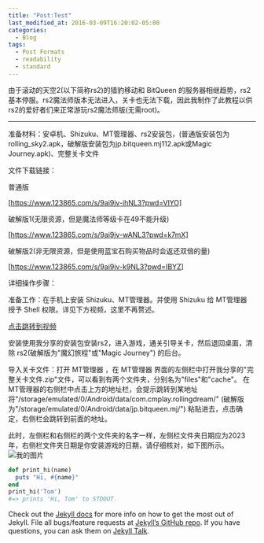 ```yaml
---
title: "Post:Test"
last_modified_at: 2016-03-09T16:20:02-05:00
categories:
  - Blog
tags:
  - Post Formats
  - readability
  - standard
---
```

由于滚动的天空2(以下简称rs2)的猎豹移动和 BitQueen 的服务器相继趋势，rs2基本停服。rs2魔法师版本无法进入，关卡也无法下载，因此我制作了此教程以供rs2的爱好者们来正常游玩rs2魔法师版(无需root)。

---

准备材料：安卓机、Shizuku、MT管理器、rs2安装包，(普通版安装包为rolling_sky2.apk，破解版安装包为jp.bitqueen.mj112.apk或Magic Journey.apk)、完整关卡文件

文件下载链接：

普通版 

[https://www.123865.com/s/9ai9jv-ihNL3?pwd=VlYO]

破解版1(无限资源，但是魔法师等级卡在49不能升级) 

[https://www.123865.com/s/9ai9jv-wANL3?pwd=k7mX]

破解版2(非无限资源，但是使用蓝宝石购买物品时会返还双倍的量) 

[https://www.123865.com/s/9ai9jv-k9NL3?pwd=IBYZ]


详细操作步骤：

准备工作：在手机上安装 Shizuku、MT管理器。并使用 Shizuku 给 MT管理器 授予 Shell 权限。详见下方视频，这里不再赘述。

[点击跳转到视频]

安装使用我分享的安装包安装rs2，进入游戏，通关引导关卡，然后退回桌面，清除 rs2(破解版为"魔幻旅程"或"Magic Journey") 的后台。

导入关卡文件：打开 MT管理器 ，在 MT管理器 界面的左侧栏中打开我分享的"完整关卡文件.zip"文件，可以看到有两个文件夹，分别名为"files"和"cache"。
在 MT管理器的右侧栏中点击上方的地址栏，会提示跳转到某地址
将"/storage/emulated/0/Android/data/com.cmplay.rollingdream/"
(破解版为"/storage/emulated/0/Android/data/jp.bitqueen.mj/")
粘贴进去，点击确定，右侧栏会跳转到前面的地址。

此时，左侧栏和右侧栏的两个文件夹的名字一样，左侧栏文件夹日期应为2023年，右侧栏文件夹日期是你安装游戏的日期，请仔细核对，如下图所示。
![我的图片]("/assets/images/rs2_title.jpg")
```ruby
def print_hi(name)
  puts "Hi, #{name}"
end
print_hi('Tom')
#=> prints 'Hi, Tom' to STDOUT.
```

Check out the [Jekyll docs][jekyll-docs] for more info on how to get the most out of Jekyll. File all bugs/feature requests at [Jekyll’s GitHub repo][jekyll-gh]. If you have questions, you can ask them on [Jekyll Talk][jekyll-talk].

[jekyll-docs]: https://jekyllrb.com/docs/home
[jekyll-gh]:   https://github.com/jekyll/jekyll
[jekyll-talk]: https://talk.jekyllrb.com/
[https://www.123865.com/s/9ai9jv-ihNL3?pwd=VlYO]: https://www.123865.com/s/9ai9jv-ihNL3?pwd=VlYO
[https://www.123865.com/s/9ai9jv-wANL3?pwd=k7mX]: https://www.123865.com/s/9ai9jv-wANL3?pwd=k7mX
[https://www.123865.com/s/9ai9jv-k9NL3?pwd=IBYZ]: https://www.123865.com/s/9ai9jv-k9NL3?pwd=IBYZ
[点击跳转到视频]: https://www.bilibili.com/video/BV1upYsznEiZ/
